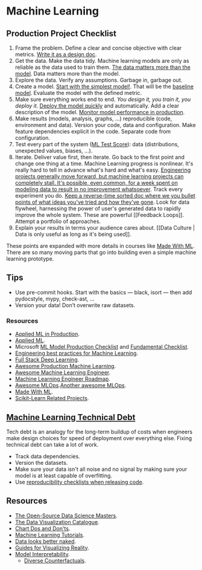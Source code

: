# Machine Learning

## Production Project Checklist

1. Frame the problem. Define a clear and concise objective with clear metrics. [Write it as a design doc](https://applyingml.com/resources/ml-design-docs/d).
1. Get the data. Make the data tidy. Machine learning models are only as reliable as the data used to train them. [The data matters more than the model](https://twitter.com/beeonaposy/status/1353735905962577920). Data matters more than the model.
1. Explore the data. Verify any assumptions. Garbage in, garbage out.
1. Create a model. [Start with the simplest model!](https://developers.google.com/machine-learning/guides/rules-of-ml/). That will be the [baseline model](https://blog.insightdatascience.com/always-start-with-a-stupid-model-no-exceptions-3a22314b9aaa). Evaluate the model with the defined metric.
1. Make sure everything works end to end. _You design it, you train it, you deploy it_. [Deploy the model quickly](https://nlathia.github.io/2019/08/Machine-learning-faster.html) and automatically. Add a clear description of the model. [Monitor model performance in production](https://youtu.be/hqxQO7MoQIE).
1. Make results (models, analysis, graphs, ...) reproducible (code, environment and data). Version your code, data and configuration. Make feature dependencies explicit in the code. Separate code from configuration.
1. Test every part of the system ([ML Test Score](https://static.googleusercontent.com/media/research.google.com/en//pubs/archive/aad9f93b86b7addfea4c419b9100c6cdd26cacea.pdf)): data (distributions, unexpected values, biases, ...).
1. Iterate. Deliver value first, then iterate. Go back to the first point and change one thing at a time. Machine Learning progress is nonlinear. It's really hard to tell in advance what's hard and what's easy. [Engineering projects generally move forward, but machine learning projects can completely stall. It's possible, even common, for a week spent on modeling data to result in no improvement whatsoever](https://medium.com/@l2k/why-are-machine-learning-projects-so-hard-to-manage-8e9b9cf49641). Track every experiment you do. [Keep a reverse-time sorted doc where we you bullet points of what ideas you've tried and how they've gone](https://operatorai.substack.com/p/why-do-we-write-machine-learning). Look for data flywheel, harnessing the power of user's generated data to rapidly improve the whole system. These are powerful [[Feedback Loops]]. Attempt a portfolio of approaches.
1. Explain your results in terms your audience cares about. [[Data Culture | Data is only useful as long as it's being used]].

These points are expanded with more details in courses like [Made With ML](https://madewithml.com/). There are so many moving parts that go into building even a simple machine learning prototype. 

## Tips
- Use pre-commit hooks. Start with the basics — black, isort — then add pydocstyle, mypy, check-ast, ...
- Version your data! Don’t overwrite raw datasets. 

### Resources

- [Applied ML in Production](https://madewithml.com/courses/applied-ml-in-production/).
- [Applied ML](https://github.com/eugeneyan/applied-ml).
- Microsoft [ML Model Production Checklist](https://microsoft.github.io/code-with-engineering-playbook/machine-learning/ml-model-checklist/) and [Fundamental Checklist](https://microsoft.github.io/code-with-engineering-playbook/machine-learning/ml-fundamentals-checklist/).
- [Engineering best practices for Machine Learning](https://se-ml.github.io/practices/).
- [Full Stack Deep Learning](https://course.fullstackdeeplearning.com/).
- [Awesome Production Machine Learning](https://github.com/EthicalML/awesome-production-machine-learning).
- [Awesome Machine Learning Engineer](https://github.com/radix-ai/awesome-machine-learning-engineer).
- [Machine Learning Engineer Roadmap](https://github.com/chris-chris/ml-engineer-roadmap).
- [Awesome MLOps](https://github.com/visenger/awesome-mlops).[Another awesome MLOps](https://github.com/kelvins/awesome-mlops).
- [Made With ML](https://madewithml.com/).
- [Scikit-Learn Related Projects](https://scikit-learn.org/stable/related_projects.html).

## [Machine Learning Technical Debt](https://matthewmcateer.me/blog/machine-learning-technical-debt)

Tech debt is an analogy for the long-term buildup of costs when engineers make design choices for speed of deployment over everything else. Fixing technical debt can take a lot of work.

- Track data dependencies.
- Version the datasets.
- Make sure your data isn't all noise and no signal by making sure your model is at least capable of overfitting.
- Use [reproducibility checklists when releasing code](https://www.cs.mcgill.ca/~jpineau/ReproducibilityChecklist.pdf).

## Resources

- [The Open-Source Data Science Masters](https://github.com/datasciencemasters/go).
- [The Data Visualization Catalogue](https://datavizcatalogue.com/).
- [Chart Dos and Don'ts](https://www.eea.europa.eu/data-and-maps/daviz/learn-more/chart-dos-and-donts).
- [Machine Learning Tutorials](https://ujjwalkarn.github.io/Machine-Learning-Tutorials/).
- [Data looks better naked](https://www.darkhorseanalytics.com/blog/data-looks-better-naked).
- [Guides for Visualizing Reality](https://flowingdata.com/2020/06/01/guides-for-visualizing-reality/).
- [Model Interpretability](https://ff06-2020.fastforwardlabs.com/).
  - [Diverse Counterfactuals](https://www.microsoft.com/en-us/research/blog/open-source-library-provides-explanation-for-machine-learning-through-diverse-counterfactuals/).
